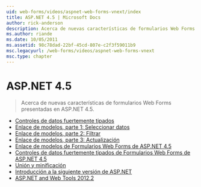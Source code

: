 ```yaml
---
uid: web-forms/videos/aspnet-web-forms-vnext/index
title: ASP.NET 4.5 | Microsoft Docs
author: rick-anderson
description: Acerca de nuevas características de formularios Web Forms presentadas en ASP.NET 4.5.
ms.author: riande
ms.date: 10/05/2011
ms.assetid: 98c78dad-22bf-45cd-807e-c2f3f59011b9
msc.legacyurl: /web-forms/videos/aspnet-web-forms-vnext
msc.type: chapter
---
```

<a name="aspnet-45"></a>ASP.NET 4.5
====================
> Acerca de nuevas características de formularios Web Forms presentadas en ASP.NET 4.5.


- [Controles de datos fuertemente tipados](aspnet-vnext-videos-strongly-typed-data-controls.md)
- [Enlace de modelos, parte 1: Seleccionar datos](aspnet-vnext-videos-model-binding-part-1-selecting-data.md)
- [Enlace de modelos, parte 2: Filtrar](aspnet-vnext-videos-model-binding-part-2-filtering.md)
- [Enlace de modelos, parte 3: Actualización](aspnet-vnext-videos-model-binding-part-3-updating.md)
- [Enlace de modelos de Formularios Web Forms de ASP.NET 4.5](aspnet-45-web-forms-model-binding.md)
- [Controles de datos fuertemente tipados de Formularios Web Forms de ASP.NET 4.5](aspnet-45-web-forms-strong-typed-data-controls.md)
- [Unión y minificación](aspnet-vnext-videos-bundling-and-minification.md)
- [Introducción a la siguiente versión de ASP.NET](getting-started-with-the-next-version-of-aspnet.md)
- [ASP.NET and Web Tools 2012.2](aspnet-and-web-tools-20122.md)
